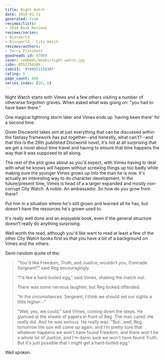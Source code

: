 ```yaml
---
title: Night Watch
date: 2018-01-31
generated: true
reviews/lists:
- 2018 Book Reviews
reviews/series:
- Discworld
- Discworld - City Watch
reviews/authors:
- Terry Pratchett
goodreads_id: 47989
cover: /embeds/books/night-watch.jpg
isbn: 055215430X
isbn13: '9780552154307'
rating: 5
page_count: 480
series_index: [29, 6]
---
```

Night Watch starts with Vimes and a few others visiting a number of otherwise forgotten graves. When asked what was going on: "you had to have been there."  

One magical lightning storm later and Vimes ends up 'having been there' for a second time.  

<!--more-->

Given Discworld takes aim at just everything that can be discussed within the fantasy framework has put together--and honestly, what can't?--and that this is the 29th published Discworld novel, it's not at all surprising that we get a novel about time travel and having to ensure that time happens the way that it was supposed to all along.  

The rest of the plot goes about as you'd expect, with Vimes having to deal with what he knows will happen without screwing things up too badly while making sure the younger Vimes grows up into the man he is now. It's actually an interesting way to do character development. In the future/present time, Vimes is head of a a larger expanded and mostly non-corrupt City Watch. A noble. An ambassador. So how do you grow from there?  

Put him in a situation where he's still grown and learned all he has, but doesn't have the resources he's grown used to.  

It's really well done and an enjoyable book, even if the general structure doesn't really do anything surprising.  

Well worth the read, although you'd like want to read at least a few of the other City Watch books first so that you have a bit of a background on Vimes and the others.  

Semi-random quote of the:  

> "You'd like Freedom, Truth, and Justice, wouldn't you, Comrade Sergeant?" said Reg encouragingly.  
>
> "I'd like a hard-boiled egg," said Vimes, shaking the match out.  
>
> There was some nervous laughter, but Reg looked offended.  
>
> "In the circumstances, Sergeant, I think we should set our sights a little higher--"  
>
> "Well, yes, we could," said Vimes, coming down the steps. He glanced at the sheets of papers in front of Reg. The man cared. He really did. And he was serious. He really was. "But...well, Reg, tomorrow the sun will come up again, and I'm pretty sure that whatever happens we won't have found Freedom, and there won't be a whole lot of Justice, and I'm damn sure we won't have found Truth. But it's just possible that I might get a hard-boiled egg."  

Well spoken.